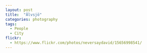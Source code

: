 ```yaml
---
layout: post
title:  "Älvsjö"
categories: photography
tags:
  - People
  - City
flickr: 
  - https://www.flickr.com/photos/neversaydavid/15656998541/
---
```

